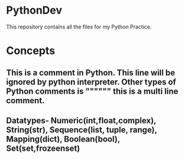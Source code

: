 # PythonDev
This repository contains all the files for my Python Practice.

# Concepts

## This is a comment in Python. This line will be ignored by python interpreter. Other types of Python comments is """""" this is a multi line comment.

## Datatypes- Numeric(int,float,complex), String(str), Sequence(list, tuple, range), Mapping(dict), Boolean(bool), Set(set,frozeenset)